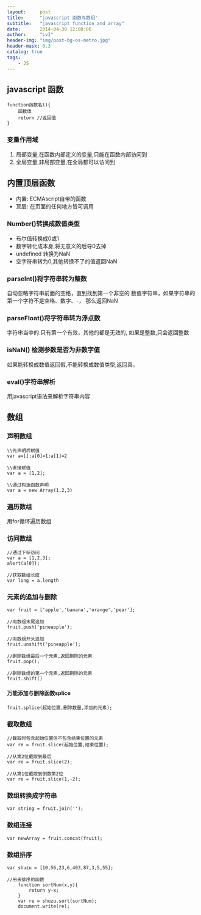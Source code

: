 ```yaml
---
layout:     post
title:      "javascript 函数与数组"
subtitle:   "javascript function and array"
date:       2014-04-30 12:00:00
author:     "LvI"
header-img: "img/post-bg-os-metro.jpg"
header-mask: 0.3
catalog: true
tags:
    - JS
---
```


## javascript 函数

```
function函数名(){
	函数体
	return //返回值
}
```

### 变量作用域

1. 局部变量,在函数内部定义的变量,只能在函数内部访问到
2. 全局变量,非局部变量,在全局都可以访问到

## 内置顶层函数

- 内置: ECMAscript自带的函数
- 顶层: 在页面的任何地方皆可调用

### Number()转换成数值类型

- 布尔值转换成0或1
- 数字转化成本身,将无意义的后导0去掉
- undefined 转换为NaN
- 空字符串转为0,其他转换不了的值返回NaN

### parseInt()将字符串转为整数

自动忽略字符串前面的空格，直到找到第一个非空的 数值字符串，如果字符串的第一个字符不是空格、数字、-， 
那么返回NaN

### parseFloat()将字符串转为浮点数

字符串当中的.只有第一个有效，其他的都是无效的,
如果是整数,只会返回整数

### isNaN() 检测参数是否为非数字值

如果能转换成数值返回假,不能转换成数值类型,返回真。

### eval()字符串解析

用javascript语法来解析字符串内容

## 数组

### 声明数组

```
\\先声明后赋值
var a=[];a[0]=1;a[1]=2

\\直接赋值 
var a = [1,2];

\\通过构造函数声明
var a = new Array(1,2,3)
```

### 遍历数组

用for循环遍历数组

### 访问数组

```
//通过下标访问
var a = [1,2,3];
alert(a[0]);

//获取数组长度
var long = a.length
```

### 元素的追加与删除

```
var fruit = ['apple','banana','orange','pear'];

//向数组末尾追加
fruit.push('pineapple');

//向数组开头追加
fruit.unshift('pineapple');

//删除数组最后一个元素,返回删除的元素
fruit.pop();

//删除数组的第一个元素,返回删除的元素
fruit.shift()
```
#### 万能添加与删除函数splice

```
fruit.splice(起始位置,删除数量,添加的元素);

```

### 截取数组

```
//截取时包含起始位置但不包含结束位置的元素
var re = fruit.slice(起始位置,结束位置);

//从第2位截取到最后
var re = fruit.slice(2);

//从第1位截取到倒数第2位
var re = fruit.slice(1,-2);
```
### 数组转换成字符串

```
var string = fruit.join('');
```

### 数组连接

```
var newArray = fruit.concat(fruit);
```

### 数组排序

```
var shuzu = [10,56,23,6,403,87,3,5,55];
	
//用来排序的函数
	function sortNum(x,y){
		return y-x;
	}
	var re = shuzu.sort(sortNum);
	document.write(re);
```